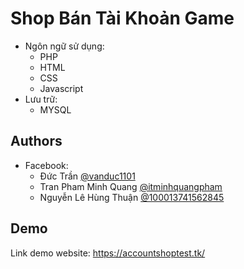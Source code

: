 # Shop Bán Tài Khoản Game 
- Ngôn ngữ sử dụng: 
    - PHP
    - HTML
    - CSS
    - Javascript
- Lưu trữ: 
    - MYSQL




## Authors

- Facebook: 
    - Đức Trần [@vanduc1101](https://www.facebook.com/vanduc1101)
    - Tran Pham Minh Quang [@itminhquangpham](https://www.facebook.com/itminhquangpham)
    - Nguyễn Lê Hùng Thuận [@100013741562845](https://www.facebook.com/profile.php?id=100013741562845)


## Demo

Link demo website: https://accountshoptest.tk/

